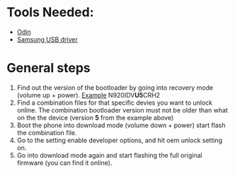 # Tools Needed:
- [Odin](https://raw.githubusercontent.com/AzimsTech/Android_Hacking/master/Tools/Odin3_v3.14.1.rar)
- [Samsung USB driver](https://raw.githubusercontent.com/AzimsTech/Android_Hacking/master/Drivers/SAMSUNG_USB_Driver_for_Mobile_Phones.exe)

# General steps
1. Find out the version of the bootloader by going into recovery mode (volume up + power). [Example](https://i.imgur.com/eZVNMUw.jpg) N920IDV**U5**CRH2
2. Find a combination files for that specific devies you want to unlock online. The combination bootloader version must not be older than what on the the device (version **5** from the example above)
3. Boot the phone into download mode (volume down + power) start flash the combination file.
4. Go to the setting enable developer options, and hit oem unlock setting on.
5. Go into download mode again and start flashing the full original firmware (you can find it online). 
